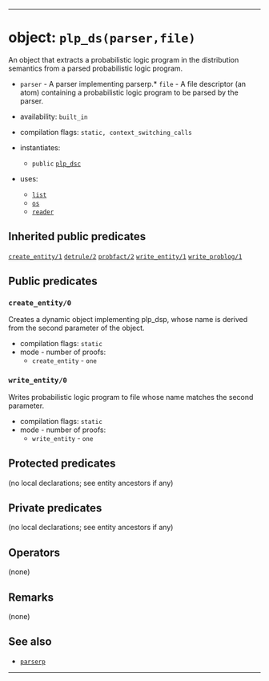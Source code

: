 
-------------------------------------------------------------------------------
# object: `plp_ds(parser,file)`

An object that extracts a probabilistic logic program in the distribution semantics from a parsed probabilistic logic program.

* `parser` - A parser implementing parserp.* `file` - A file descriptor (an atom) containing a probabilistic logic program to be parsed by the parser.

* availability: `built_in`

* compilation flags: `static, context_switching_calls`

* instantiates:
  * `public` [`plp_dsc`](plp_dsc_0.md)
* uses:
  * [`list`](list_0.md)
  * [`os`](os_0.md)
  * [`reader`](reader_0.md)

## Inherited public predicates

[`create_entity/1`](writerp_0.md)  [`detrule/2`](plp_dsp_0.md)  [`probfact/2`](plp_dsp_0.md)  [`write_entity/1`](writerp_0.md)  [`write_problog/1`](plp_dsc_0.md)  

## Public predicates

### <a name="create_entity/0"></a>`create_entity/0`

Creates a dynamic object implementing plp_dsp, whose name is derived from the second parameter of the object.

* compilation flags: `static`
* mode - number of proofs:
  * `create_entity` - `one`

### <a name="write_entity/0"></a>`write_entity/0`

Writes probabilistic logic program to file whose name matches the second parameter.

* compilation flags: `static`
* mode - number of proofs:
  * `write_entity` - `one`

## Protected predicates

(no local declarations; see entity ancestors if any)

## Private predicates

(no local declarations; see entity ancestors if any)

## Operators

(none)

## Remarks

(none)

## See also

* [`parserp`](parserp_0.md)

-------------------------------------------------------------------------------
